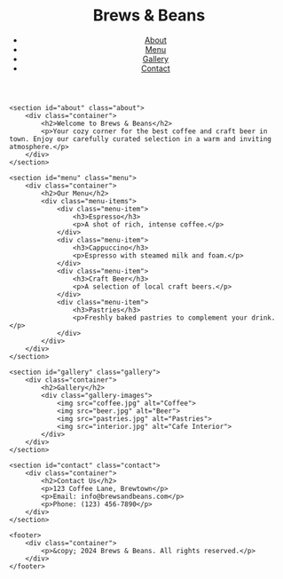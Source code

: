 <!DOCTYPE html>
<html lang="en">
<head>
    <meta charset="UTF-8">
    <meta name="viewport" content="width=device-width, initial-scale=1.0">
    <title>Brews & Beans</title>
    <link rel="stylesheet" href="styles.css">
    <link href="https://fonts.googleapis.com/css2?family=Roboto:wght@300;400;700&display=swap" rel="stylesheet">
</head>
<body>
    <header>
        <div class="container">
            <h1>Brews & Beans</h1>
            <nav>
                <ul>
                    <li><a href="#about">About</a></li>
                    <li><a href="#menu">Menu</a></li>
                    <li><a href="#gallery">Gallery</a></li>
                    <li><a href="#contact">Contact</a></li>
                </ul>
            </nav>
        </div>
    </header>

    <section id="about" class="about">
        <div class="container">
            <h2>Welcome to Brews & Beans</h2>
            <p>Your cozy corner for the best coffee and craft beer in town. Enjoy our carefully curated selection in a warm and inviting atmosphere.</p>
        </div>
    </section>

    <section id="menu" class="menu">
        <div class="container">
            <h2>Our Menu</h2>
            <div class="menu-items">
                <div class="menu-item">
                    <h3>Espresso</h3>
                    <p>A shot of rich, intense coffee.</p>
                </div>
                <div class="menu-item">
                    <h3>Cappuccino</h3>
                    <p>Espresso with steamed milk and foam.</p>
                </div>
                <div class="menu-item">
                    <h3>Craft Beer</h3>
                    <p>A selection of local craft beers.</p>
                </div>
                <div class="menu-item">
                    <h3>Pastries</h3>
                    <p>Freshly baked pastries to complement your drink.</p>
                </div>
            </div>
        </div>
    </section>

    <section id="gallery" class="gallery">
        <div class="container">
            <h2>Gallery</h2>
            <div class="gallery-images">
                <img src="coffee.jpg" alt="Coffee">
                <img src="beer.jpg" alt="Beer">
                <img src="pastries.jpg" alt="Pastries">
                <img src="interior.jpg" alt="Cafe Interior">
            </div>
        </div>
    </section>

    <section id="contact" class="contact">
        <div class="container">
            <h2>Contact Us</h2>
            <p>123 Coffee Lane, Brewtown</p>
            <p>Email: info@brewsandbeans.com</p>
            <p>Phone: (123) 456-7890</p>
        </div>
    </section>

    <footer>
        <div class="container">
            <p>&copy; 2024 Brews & Beans. All rights reserved.</p>
        </div>
    </footer>
</body>
</html>


